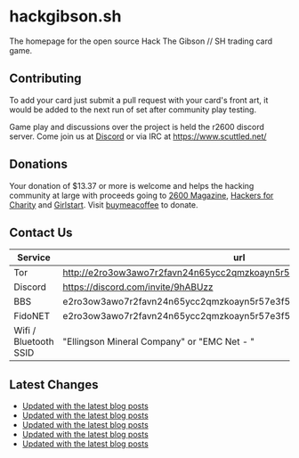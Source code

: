 # hackgibson.sh
The homepage for the open source Hack The Gibson // SH trading card game.


## Contributing

To add your card just submit a pull request with your card's front art, it would be added to the next run of set after community play testing.

Game play and discussions over the project is held the r2600 discord server. Come join us at [Discord](https://discord.com/invite/9hABUzz) or via IRC at https://www.scuttled.net/


## Donations

Your donation of $13.37 or more is welcome and helps the hacking community at large with proceeds going to [2600 Magazine](https://2600.com/), [Hackers for Charity](https://hackersforcharity.org) and [Girlstart](https://girlstart.org).  Visit [buymeacoffee](https://www.buymeacoffee.com/hackgibson.sh) to donate.


## Contact Us

Service | url
-|-
Tor | http://e2ro3ow3awo7r2favn24n65ycc2qmzkoayn5r57e3f56nvjwdcgg32ad.onion
Discord | https://discord.com/invite/9hABUzz
BBS | e2ro3ow3awo7r2favn24n65ycc2qmzkoayn5r57e3f56nvjwdcgg32ad.onion:23
FidoNET | e2ro3ow3awo7r2favn24n65ycc2qmzkoayn5r57e3f56nvjwdcgg32ad.onion:24554
Wifi / Bluetooth SSID | "Ellingson Mineral Company" or "EMC Net - <fidonet address>"

## Latest Changes
<!-- BLOG-POST-LIST:START -->
- [Updated with the latest blog posts](https://github.com/DFW2600/hackgibson.sh/commit/e1da44ae341d99712b7fb04ef1fde12db1ce65af)
- [Updated with the latest blog posts](https://github.com/DFW2600/hackgibson.sh/commit/4477681c56c11081892d99a4d5f6a390b7ca24d2)
- [Updated with the latest blog posts](https://github.com/DFW2600/hackgibson.sh/commit/41875e709fe3ece9ce7b93a1be4936aeb7ec64a9)
- [Updated with the latest blog posts](https://github.com/DFW2600/hackgibson.sh/commit/35f35db22b9fe791d46c077b7af0618d2303af63)
- [Updated with the latest blog posts](https://github.com/DFW2600/hackgibson.sh/commit/4260731efa62b34ece63d9fdd602d8863115a13d)
<!-- BLOG-POST-LIST:END -->
